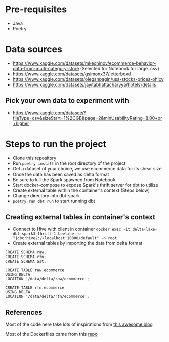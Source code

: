 # Pre-requisites
- Java
- Poetry

# Data sources
- https://www.kaggle.com/datasets/mkechinov/ecommerce-behavior-data-from-multi-category-store (Selected for Notebook for large .csv)
- https://www.kaggle.com/datasets/gsimonx37/letterboxd
- https://www.kaggle.com/datasets/olegshpagin/usa-stocks-prices-ohlcv
- https://www.kaggle.com/datasets/jayitabhattacharyya/hotels-details

## Pick your own data to experiment with
- https://www.kaggle.com/datasets?fileType=csv&sizeStart=1%2CGB&page=2&minUsabilityRating=8.00+or+higher
  
# Steps to run the project
- Clone this repository
- Run `poetry install` in the root directory of the project
- Get a dataset of your choice, we use ecommerce data for its shear size
- Once the data has been saved as delta format
- Be sure to kill the Spark spawned from Notebook
- Start docker-compose to expose Spark's thrift server for dbt to utilize
- Create external table within the container's context (Steps below)
- Change directory into dbt-spark
- `poetry run dbt run` to start running dbt

## Creating external tables in container's context
- Connect to Hive with client in container `docker exec -it delta-lake-dbt-spark3-thrift-1 beeline -u "jdbc:hive2://localhost:10000/default" -n root`
- Create external tables by importing the data from delta format
```
CREATE SCHEMA raw;
CREATE SCHEMA rfn;
CREATE SCHEMA ast;

CREATE TABLE raw.ecommerce
USING DELTA
LOCATION '/data/delta/raw/ecommerce';

CREATE TABLE rfn.ecommerce
USING DELTA
LOCATION '/data/delta/rfn/ecommerce';
```

## References
Most of the code here take lots of inspirations from [this awesome blog](https://medium.com/@irshadkt.mec/dbt-spark-with-apache-iceberg-7840e44c25e1)

Most of the Dockerfiles came from this [repo](https://github.com/dbt-labs/dbt-spark)